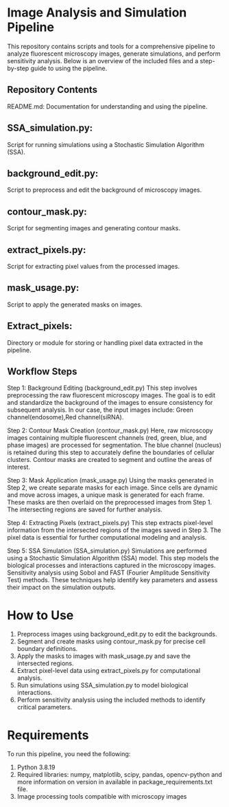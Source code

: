# Image Analysis and Simulation Pipeline
This repository contains scripts and tools for a comprehensive pipeline to analyze fluorescent microscopy images, generate simulations, and perform sensitivity analysis. Below is an overview of the included files and a step-by-step guide to using the pipeline.

## Repository Contents
README.md: Documentation for understanding and using the pipeline.
## SSA_simulation.py: 
Script for running simulations using a Stochastic Simulation Algorithm (SSA).
## background_edit.py: 
Script to preprocess and edit the background of microscopy images.
## contour_mask.py: 
Script for segmenting images and generating contour masks.
## extract_pixels.py: 
Script for extracting pixel values from the processed images.
## mask_usage.py: 
Script to apply the generated masks on images.
## Extract_pixels: 
Directory or module for storing or handling pixel data extracted in the pipeline.
## Workflow Steps
Step 1: Background Editing (background_edit.py)
This step involves preprocessing the raw fluorescent microscopy images. The goal is to edit and standardize the background of the images to ensure consistency for subsequent analysis.
In our case, the input images include: Green channel(endosome),Red channel(siRNA).

Step 2: Contour Mask Creation (contour_mask.py)
Here, raw microscopy images containing multiple fluorescent channels (red, green, blue, and phase images) are processed for segmentation.
The blue channel (nucleus) is retained during this step to accurately define the boundaries of cellular clusters. Contour masks are created to segment and outline the areas of interest.

Step 3: Mask Application (mask_usage.py)
Using the masks generated in Step 2, we create separate masks for each image. Since cells are dynamic and move across images, a unique mask is generated for each frame. These masks are then overlaid on the preprocessed images from Step 1. The intersecting regions are saved for further analysis.

Step 4: Extracting Pixels (extract_pixels.py)
This step extracts pixel-level information from the intersected regions of the images saved in Step 3. The pixel data is essential for further computational modeling and analysis.

Step 5: SSA Simulation (SSA_simulation.py)
Simulations are performed using a Stochastic Simulation Algorithm (SSA) model. This step models the biological processes and interactions captured in the microscopy images. Sensitivity analysis using Sobol and FAST (Fourier Amplitude Sensitivity Test) methods. These techniques help identify key parameters and assess their impact on the simulation outputs.

# How to Use
1) Preprocess images using background_edit.py to edit the backgrounds.
2) Segment and create masks using contour_mask.py for precise cell boundary definitions.
3) Apply the masks to images with mask_usage.py and save the intersected regions.
4) Extract pixel-level data using extract_pixels.py for computational analysis.
5) Run simulations using SSA_simulation.py to model biological interactions.
6) Perform sensitivity analysis using the included methods to identify critical parameters.

# Requirements
To run this pipeline, you need the following:
1) Python 3.8.19
2) Required libraries: numpy, matplotlib, scipy, pandas, opencv-python and more information on version in available in package_requirements.txt file.
3) Image processing tools compatible with microscopy images
